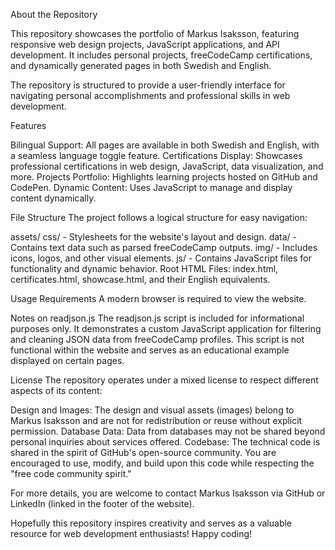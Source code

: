 About the Repository

This repository showcases the portfolio of Markus Isaksson, featuring responsive web design projects, JavaScript applications, and API development. It includes personal projects, freeCodeCamp certifications, and dynamically generated pages in both Swedish and English.

The repository is structured to provide a user-friendly interface for navigating personal accomplishments and professional skills in web development.


Features

Bilingual Support: All pages are available in both Swedish and English, with a seamless language toggle feature.
Certifications Display: Showcases professional certifications in web design, JavaScript, data visualization, and more.
Projects Portfolio: Highlights learning projects hosted on GitHub and CodePen.
Dynamic Content: Uses JavaScript to manage and display content dynamically.


File Structure
The project follows a logical structure for easy navigation:

assets/
css/ - Stylesheets for the website's layout and design.
data/ - Contains text data such as parsed freeCodeCamp outputs.
img/ - Includes icons, logos, and other visual elements.
js/ - Contains JavaScript files for functionality and dynamic behavior.
Root HTML Files: index.html, certificates.html, showcase.html, and their English equivalents.


Usage Requirements
A modern browser is required to view the website.


Notes on readjson.js
The readjson.js script is included for informational purposes only. It demonstrates a custom JavaScript application for filtering and cleaning JSON data from freeCodeCamp profiles. This script is not functional within the website and serves as an educational example displayed on certain pages.


License
The repository operates under a mixed license to respect different aspects of its content:

Design and Images: The design and visual assets (images) belong to Markus Isaksson and are not for redistribution or reuse without explicit permission.
Database Data: Data from databases may not be shared beyond personal inquiries about services offered.
Codebase: The technical code is shared in the spirit of GitHub's open-source community. You are encouraged to use, modify, and build upon this code while respecting the "free code community spirit."

For more details, you are welcome to contact Markus Isaksson via GitHub or LinkedIn (linked in the footer of the website).


Hopefully this repository inspires creativity and serves as a valuable resource for web development enthusiasts! Happy coding!
